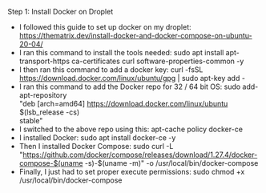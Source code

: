 Step 1: Install Docker on Droplet
  - I followed this guide to set up docker on my droplet: https://thematrix.dev/install-docker-and-docker-compose-on-ubuntu-20-04/
  - I ran this command to install the tools needed: sudo apt install apt-transport-https ca-certificates curl software-properties-common -y
  - I then ran this command to add a docker key: curl -fsSL https://download.docker.com/linux/ubuntu/gpg | sudo apt-key add -
  - I ran this command to add the Docker repo for 32 / 64 bit OS: sudo add-apt-repository \
   "deb [arch=amd64] https://download.docker.com/linux/ubuntu \
   $(lsb_release -cs) \
   stable"
   - I switched to the above repo using this: apt-cache policy docker-ce
   - I installed Docker: sudo apt install docker-ce -y
   - Then I installed Docker Compose: sudo curl -L "https://github.com/docker/compose/releases/download/1.27.4/docker-compose-$(uname -s)-$(uname -m)" -o     /usr/local/bin/docker-compose
   - Finally, I just had to set proper execute permissions: sudo chmod +x /usr/local/bin/docker-compose


